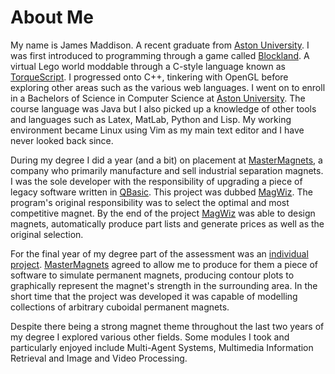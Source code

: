 # About Me

My name is James Maddison. A recent graduate from [Aston University][]. I was
first introduced to programming through a game called [Blockland][]. A virtual
Lego world moddable through a C-style language known as [TorqueScript][]. I
progressed onto C++, tinkering with OpenGL before exploring other areas such as
the various web languages. I went on to enroll in a Bachelors of Science in
Computer Science at [Aston University][]. The course language was Java but I
also picked up a knowledge of other tools and languages such as Latex, MatLab,
Python and Lisp. My working environment became Linux using Vim as my main text
editor and I have never looked back since.

During my degree I did a year (and a bit) on placement at [MasterMagnets][], a
company who primarily manufacture and sell industrial separation magnets. I was
the sole developer with the responsibility of upgrading a piece of legacy
software written in [QBasic][]. This project was dubbed [MagWiz][]. The
program's original responsibility was to select the optimal and most competitive
magnet. By the end of the project [MagWiz][] was able to design magnets,
automatically produce part lists and generate prices as well as the original
selection.

For the final year of my degree part of the assessment was an [individual
project][1]. [MasterMagnets][] agreed to allow me to produce for them a piece of
software to simulate permanent magnets, producing contour plots to graphically
represent the magnet's strength in the surrounding area. In the short time that
the project was developed it was capable of modelling collections of arbitrary
cuboidal permanent magnets.

Despite there being a strong magnet theme throughout the last two years of my
degree I explored various other fields. Some modules I took and particularly
enjoyed include Multi-Agent Systems, Multimedia Information Retrieval and Image
and Video Processing.

[Aston University]: http://www.aston.ac.uk
[Blockland]: http://www.blockland.us
[TorqueScript]: https://en.wikipedia.org/wiki/TorqueScript
[QBasic]: https://en.wikipedia.org/wiki/QBasic
[MasterMagnets]: www.mastermagnets.com
[MagWiz]: magwiz.html
[1]: pmm.html
